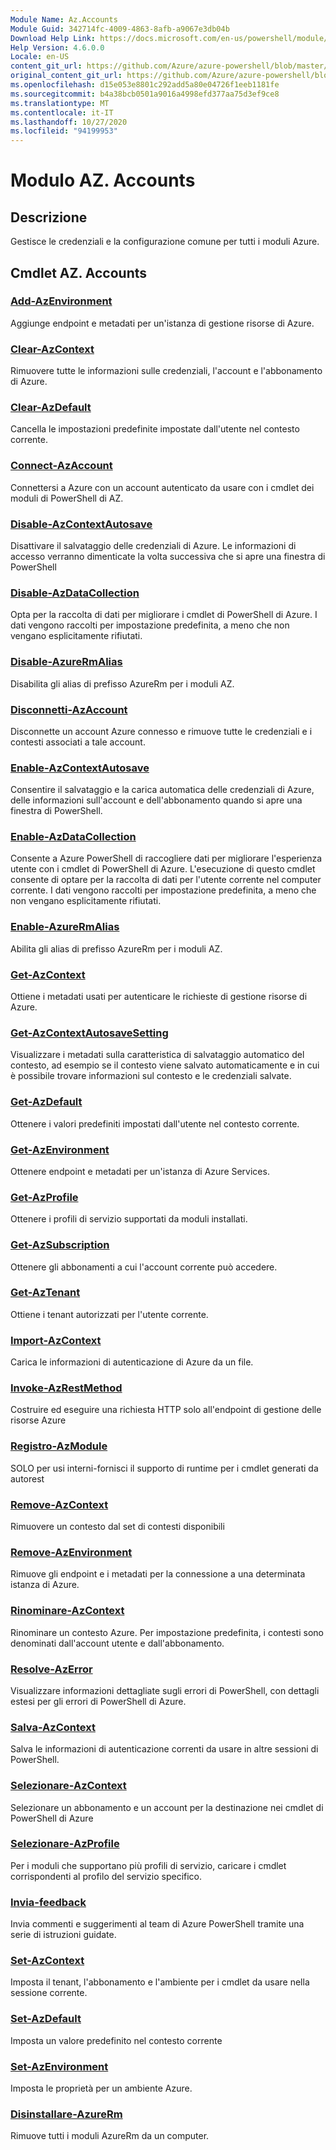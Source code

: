 ```yaml
---
Module Name: Az.Accounts
Module Guid: 342714fc-4009-4863-8afb-a9067e3db04b
Download Help Link: https://docs.microsoft.com/en-us/powershell/module/az.accounts
Help Version: 4.6.0.0
Locale: en-US
content_git_url: https://github.com/Azure/azure-powershell/blob/master/src/Accounts/Accounts/help/Az.Accounts.md
original_content_git_url: https://github.com/Azure/azure-powershell/blob/master/src/Accounts/Accounts/help/Az.Accounts.md
ms.openlocfilehash: d15e053e8801c292add5a80e04726f1eeb1181fe
ms.sourcegitcommit: b4a38bcb0501a9016a4998efd377aa75d3ef9ce8
ms.translationtype: MT
ms.contentlocale: it-IT
ms.lasthandoff: 10/27/2020
ms.locfileid: "94199953"
---
```

# Modulo AZ. Accounts
## Descrizione
Gestisce le credenziali e la configurazione comune per tutti i moduli Azure.

## Cmdlet AZ. Accounts
### [Add-AzEnvironment](Add-AzEnvironment.md)
Aggiunge endpoint e metadati per un'istanza di gestione risorse di Azure.

### [Clear-AzContext](Clear-AzContext.md)
Rimuovere tutte le informazioni sulle credenziali, l'account e l'abbonamento di Azure.

### [Clear-AzDefault](Clear-AzDefault.md)
Cancella le impostazioni predefinite impostate dall'utente nel contesto corrente.

### [Connect-AzAccount](Connect-AzAccount.md)
Connettersi a Azure con un account autenticato da usare con i cmdlet dei moduli di PowerShell di AZ.

### [Disable-AzContextAutosave](Disable-AzContextAutosave.md)
Disattivare il salvataggio delle credenziali di Azure.  Le informazioni di accesso verranno dimenticate la volta successiva che si apre una finestra di PowerShell

### [Disable-AzDataCollection](Disable-AzDataCollection.md)
Opta per la raccolta di dati per migliorare i cmdlet di PowerShell di Azure. I dati vengono raccolti per impostazione predefinita, a meno che non vengano esplicitamente rifiutati.

### [Disable-AzureRmAlias](Disable-AzureRmAlias.md)
Disabilita gli alias di prefisso AzureRm per i moduli AZ.

### [Disconnetti-AzAccount](Disconnect-AzAccount.md)
Disconnette un account Azure connesso e rimuove tutte le credenziali e i contesti associati a tale account.

### [Enable-AzContextAutosave](Enable-AzContextAutosave.md)
Consentire il salvataggio e la carica automatica delle credenziali di Azure, delle informazioni sull'account e dell'abbonamento quando si apre una finestra di PowerShell. 

### [Enable-AzDataCollection](Enable-AzDataCollection.md)
Consente a Azure PowerShell di raccogliere dati per migliorare l'esperienza utente con i cmdlet di PowerShell di Azure. L'esecuzione di questo cmdlet consente di optare per la raccolta di dati per l'utente corrente nel computer corrente. I dati vengono raccolti per impostazione predefinita, a meno che non vengano esplicitamente rifiutati.

### [Enable-AzureRmAlias](Enable-AzureRmAlias.md)
Abilita gli alias di prefisso AzureRm per i moduli AZ.

### [Get-AzContext](Get-AzContext.md)
Ottiene i metadati usati per autenticare le richieste di gestione risorse di Azure.

### [Get-AzContextAutosaveSetting](Get-AzContextAutosaveSetting.md)
Visualizzare i metadati sulla caratteristica di salvataggio automatico del contesto, ad esempio se il contesto viene salvato automaticamente e in cui è possibile trovare informazioni sul contesto e le credenziali salvate.

### [Get-AzDefault](Get-AzDefault.md)
Ottenere i valori predefiniti impostati dall'utente nel contesto corrente.

### [Get-AzEnvironment](Get-AzEnvironment.md)
Ottenere endpoint e metadati per un'istanza di Azure Services.

### [Get-AzProfile](Get-AzProfile.md)
Ottenere i profili di servizio supportati da moduli installati.

### [Get-AzSubscription](Get-AzSubscription.md)
Ottenere gli abbonamenti a cui l'account corrente può accedere.

### [Get-AzTenant](Get-AzTenant.md)
Ottiene i tenant autorizzati per l'utente corrente.

### [Import-AzContext](Import-AzContext.md)
Carica le informazioni di autenticazione di Azure da un file.

### [Invoke-AzRestMethod](Invoke-AzRestMethod.md)
Costruire ed eseguire una richiesta HTTP solo all'endpoint di gestione delle risorse Azure

### [Registro-AzModule](Register-AzModule.md)
SOLO per usi interni-fornisci il supporto di runtime per i cmdlet generati da autorest

### [Remove-AzContext](Remove-AzContext.md)
Rimuovere un contesto dal set di contesti disponibili

### [Remove-AzEnvironment](Remove-AzEnvironment.md)
Rimuove gli endpoint e i metadati per la connessione a una determinata istanza di Azure.

### [Rinominare-AzContext](Rename-AzContext.md)
Rinominare un contesto Azure.  Per impostazione predefinita, i contesti sono denominati dall'account utente e dall'abbonamento.

### [Resolve-AzError](Resolve-AzError.md)
Visualizzare informazioni dettagliate sugli errori di PowerShell, con dettagli estesi per gli errori di PowerShell di Azure.

### [Salva-AzContext](Save-AzContext.md)
Salva le informazioni di autenticazione correnti da usare in altre sessioni di PowerShell.

### [Selezionare-AzContext](Select-AzContext.md)
Selezionare un abbonamento e un account per la destinazione nei cmdlet di PowerShell di Azure

### [Selezionare-AzProfile](Select-AzProfile.md)
Per i moduli che supportano più profili di servizio, caricare i cmdlet corrispondenti al profilo del servizio specifico.

### [Invia-feedback](Send-Feedback.md)
Invia commenti e suggerimenti al team di Azure PowerShell tramite una serie di istruzioni guidate.

### [Set-AzContext](Set-AzContext.md)
Imposta il tenant, l'abbonamento e l'ambiente per i cmdlet da usare nella sessione corrente.

### [Set-AzDefault](Set-AzDefault.md)
Imposta un valore predefinito nel contesto corrente

### [Set-AzEnvironment](Set-AzEnvironment.md)
Imposta le proprietà per un ambiente Azure.

### [Disinstallare-AzureRm](Uninstall-AzureRm.md)
Rimuove tutti i moduli AzureRm da un computer.

